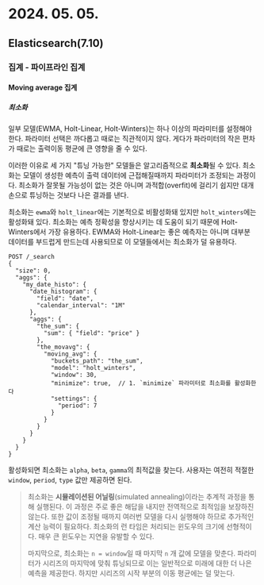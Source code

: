 # 2024. 05. 05.

## Elasticsearch(7.10)

### 집계 - 파이프라인 집계

#### Moving average 집계

##### 최소화

일부 모델(EWMA, Holt-Linear, Holt-Winters)는 하나 이상의 파라미터를 설정해야 한다. 파라미터 선택은 까다롭고 때로는 직관적이지 않다. 게다가 파라미터의 작은 편차가 때로는 출력이동 평균에 큰 영향을 줄 수 있다.

이러한 이유로 세 가지 "튜닝 가능한" 모델들은 알고리즘적으로 **최소화**될 수 있다. 최소화는 모델이 생성한 예측이 출력 데이터에 근접해질때까지 파라미터가 조정되는 과정이다. 최소화가 잘못될 가능성이 없는 것은 아니며 과적합(overfit)에 걸리기 쉽지만 대개 손으로 튜닝하는 것보다 나은 결과를 낸다.

최소화는 `ewma`와 `holt_linear`에는 기본적으로 비활성화돼 있지만 `holt_winters`에는 활성화돼 있다. 최소화는 예측 정확성을 향상시키는 데 도움이 되기 때문에 Holt-Winters에서 가장 유용하다. EWMA와 Holt-Linear는 좋은 예측자는 아니며 대부분 데이터를 부드럽게 만드는데 사용되므로 이 모델들에서는 최소화가 덜 유용하다.

```http
POST /_search
{
  "size": 0,
  "aggs": {
    "my_date_histo": {
      "date_histogram": {
        "field": "date",
        "calendar_interval": "1M"
      },
      "aggs": {
        "the_sum": {
          "sum": { "field": "price" }
        },
        "the_movavg": {
          "moving_avg": {
            "buckets_path": "the_sum",
            "model": "holt_winters",
            "window": 30,
            "minimize": true,  // 1. `minimize` 파라미터로 최소화를 활성화한다
            "settings": {
              "period": 7
            }
          }
        }
      }
    }
  }
}
```

활성화되면 최소화는 `alpha`, `beta`, `gamma`의 최적값을 찾는다. 사용자는 여전히 적절한 `window`, `period`, `type` 값만 제공하면 된다. 

> 최소화는 **시뮬레이션된 어닐링**(simulated annealing)이라는 추계적 과정을 통해 실행된다. 이 과정은 주로 좋은 해답을 내지만 전역적으로 최적임을 보장하진 않는다. 또한 값이 조정될 때까지 여러번 모델을 다시 실행해야 하므로 추가적인 계산 능력이 필요하다. 최소화의 런 타임은 처리되는 윈도우의 크기에 선형적이다. 매우 큰 윈도우는 지연을 유발할 수 있다.
>
> 마지막으로, 최소화는 `n = window`일 때 마지막 `n` 개 값에 모델을 맞춘다. 파라미터가 시리즈의 마지막에 맞춰 튜닝되므로 이는 일반적으로 미래에 대한 더 나은 예측을 제공한다. 하지만 시리즈의 시작 부분의 이동 평균에는 덜 맞는다.